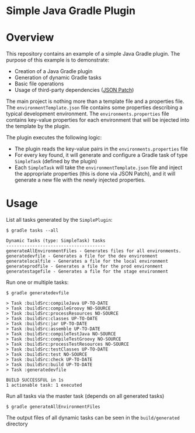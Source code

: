 Simple Java Gradle Plugin
===========================
# Overview
This repository contains an example of a simple Java Gradle plugin.
The purpose of this example is to demonstrate:
* Creation of a Java Gradle plugin
* Generation of dynamic Gradle tasks
* Basic file operations
* Usage of third-party dependencies ([JSON Patch](https://github.com/java-json-tools/json-patch))

The main project is nothing more than a template file and a properties file.
The `environmentTemplate.json` file contains some properties describing a typical development environment.
The `environments.properties` file contains key-value properties for each environment that will be injected into the template by 
the plugin.

The plugin executes the following logic:
* The plugin reads the key-value pairs in the `environments.properties` file
* For every key found, it will generate and configure a Gradle task of type `SimpleTask` (defined by the plugin)
* Each `SimpleTask` will take the `environmentTemplate.json` file and inject the appropriate properties (this is done via JSON 
Patch), and it will generate a new file with the newly injected properties.

# Usage
List all tasks generated by the `SimplePlugin`:
```
$ gradle tasks --all

Dynamic Tasks (type: SimpleTask) tasks
--------------------------------------
generateAllEnvironmentFiles - Generates files for all environments.
generatedevfile - Generates a file for the dev environment
generatelocalfile - Generates a file for the local environment
generateprodfile - Generates a file for the prod environment
generatestagefile - Generates a file for the stage environment
```

Run one or multiple tasks:
```
$ gradle generatedevfile

> Task :buildSrc:compileJava UP-TO-DATE
> Task :buildSrc:compileGroovy NO-SOURCE
> Task :buildSrc:processResources NO-SOURCE
> Task :buildSrc:classes UP-TO-DATE
> Task :buildSrc:jar UP-TO-DATE
> Task :buildSrc:assemble UP-TO-DATE
> Task :buildSrc:compileTestJava NO-SOURCE
> Task :buildSrc:compileTestGroovy NO-SOURCE
> Task :buildSrc:processTestResources NO-SOURCE
> Task :buildSrc:testClasses UP-TO-DATE
> Task :buildSrc:test NO-SOURCE
> Task :buildSrc:check UP-TO-DATE
> Task :buildSrc:build UP-TO-DATE
> Task :generatedevfile

BUILD SUCCESSFUL in 1s
1 actionable task: 1 executed
```

Run all tasks via the master task (depends on all generated tasks)
```
$ gradle generateAllEnvironmentFiles
```

The output files of all dynamic tasks can be seen in the `build/generated` directory